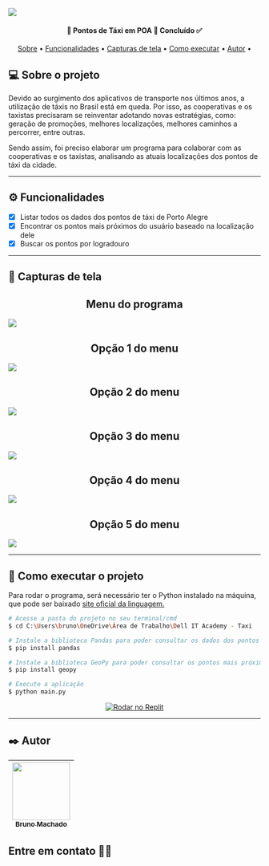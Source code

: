 <a href="https://github.com/brunomdrrosa/Dell_IT_Academy_Jun2021"><img src="https://i.imgur.com/Z1BYHr8.png"/></a>

<h4 align="center"> 
	🚖 Pontos de Táxi em POA 🧉 Concluído ✅
</h4>

<p align="center">
 <a href="#-sobre-o-projeto">Sobre</a> •
 <a href="#-funcionalidades">Funcionalidades</a> •
<a href="#-capturas-de-tela">Capturas de tela</a> •
 <a href="#-como-executar-o-projeto">Como executar</a> • 
 <a href="#-autor">Autor</a> • 
</p>

## 💻 Sobre o projeto

Devido ao surgimento dos aplicativos de transporte nos últimos anos, a utilização de táxis no Brasil está em queda. Por isso, as cooperativas e os taxistas precisaram se reinventar adotando novas estratégias, como: geração de promoções, melhores localizações, melhores caminhos a percorrer, entre outras.

Sendo assim, foi preciso elaborar um programa para colaborar com as cooperativas e os taxistas, analisando as atuais localizações dos pontos de táxi da cidade.

---

## ⚙️ Funcionalidades

- [x] Listar todos os dados dos pontos de táxi de Porto Alegre
- [x] Encontrar os pontos mais próximos do usuário baseado na localização dele
- [x] Buscar os pontos por logradouro

---

## 📸 Capturas de tela

<h2 align="center"> 
	Menu do programa
</h2>
<img src="https://i.imgur.com/bp1jkbI.png"/>
<h2 align="center"> 
	Opção 1 do menu
</h2>
<img src="https://i.imgur.com/5FzqYbk.png"/>
<h2 align="center"> 
	Opção 2 do menu
</h2>
<img src="https://i.imgur.com/grKzkhA.png"/>
<h2 align="center"> 
	Opção 3 do menu
</h2>
<img src="https://i.imgur.com/4zUBTuT.png"/>
<h2 align="center"> 
	Opção 4 do menu
</h2>
<img src="https://i.imgur.com/POTk5f6.png"/>
<h2 align="center"> 
	Opção 5 do menu
</h2>
<img src="https://i.imgur.com/hFVlkWe.png"/>

---

## 🚀 Como executar o projeto

Para rodar o programa, será necessário ter o Python instalado na máquina, que pode ser baixado <a href="https://www.python.org/downloads/">site oficial da linguagem.</a>

```bash
# Acesse a pasta do projeto no seu terminal/cmd
$ cd C:\Users\bruno\OneDrive\Área de Trabalho\Dell IT Academy - Taxi

# Instale a biblioteca Pandas para poder consultar os dados dos pontos de táxi
$ pip install pandas

# Instale a biblioteca GeoPy para poder consultar os pontos mais próximos de você
$ pip install geopy

# Execute a aplicação
$ python main.py
```

<p align="center">
  <a href="https://replit.com/@brunomdrrosa/DellITAcademyJun2021" target="_blank"><img src="https://img.shields.io/badge/-Rodar%20no%20Replit-blue?style=for-the-badge&logo=replit&logoColor=white" alt="Rodar no Replit"></a>
</p>

---

## ✒️ Autor

| [<img src="https://avatars.githubusercontent.com/u/75590326?v=4" width=115 > <br> <sub> Bruno Machado </sub>](https://github.com/brunomdrrosa) |
| :--------------------------------------------------------------------------------------------------------------------------------------------: |

<h2 >Entre em contato 🤙🏽</h2>

<div align="center">
<a href="https://linkedin.com/in/bruno-machado-da-rosa/" target="_blank"><img src="https://img.shields.io/badge/Bruno Machado da Rosa-0077B5?style=for-the-badge&logo=linkedin&logoColor=white" alt=""></a>
<a href="mailto:brunomdr46@gmail.com" target="_blank"><img src="https://img.shields.io/badge/brunomdr46@gmail.com-D14836?style=for-the-badge&logo=gmail&logoColor=white" alt=""></a>
</div>
